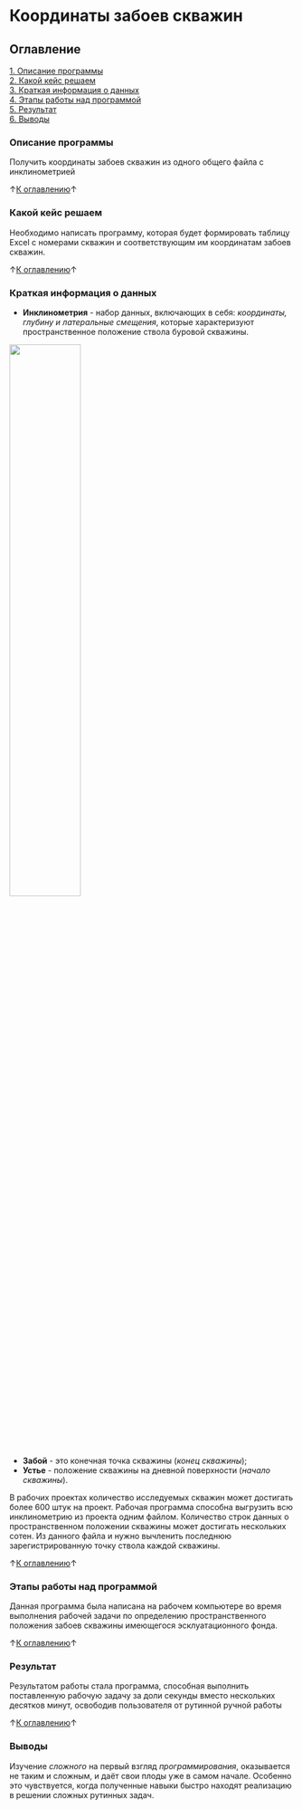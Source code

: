 # Координаты забоев скважин

## Оглавление
[1. Описание программы](https://github.com/rafferti95/My-projects/edit/main-programs/2_Wells%20bottoms/README.md#описание-программы)\
[2. Какой кейс решаем](https://github.com/rafferti95/My-projects/edit/main-programs/2_Wells%20bottoms/README.md#какой-кейс-решаем)\
[3. Краткая информация о данных](https://github.com/rafferti95/My-projects/edit/main-programs/2_Wells%20bottoms/README.md#краткая-информация-о-данных)\
[4. Этапы работы над программой](https://github.com/rafferti95/My-projects/edit/main-programs/2_Wells%20bottoms/README.md#этапы-работы-над-программой)\
[5. Результат](https://github.com/rafferti95/My-projects/edit/main-programs/2_Wells%20bottoms/README.md#результат)\
[6. Выводы](https://github.com/rafferti95/My-projects/edit/main-programs/2_Wells%20bottoms/README.md#выводы)

### Описание программы
Получить координаты забоев скважин из одного общего файла с инклинометрией

↑[К оглавлению](https://github.com/rafferti95/My-projects/edit/main-programs/2_Wells%20bottoms/README.md#оглавление)↑

### Какой кейс решаем
Необходимо написать программу, которая будет формировать таблицу Excel с номерами скважин и соответствующим им координатам забоев скважин.

↑[К оглавлению](https://github.com/rafferti95/My-projects/edit/main-programs/2_Wells%20bottoms/README.md#оглавление)↑

### Краткая информация о данных
- **Инклинометрия** - набор данных, включающих в себя: *координаты, глубину и латеральные смещения*, которые характеризуют пространственное положение ствола буровой скважины.

<img src = https://cf2.ppt-online.org/files2/slide/4/4QVfKeqrWs81bLUR0OPzGhAm5p9cIxyaN32SuigZB/slide-14.jpg width = 50% height = 50%>

- **Забой** - это конечная точка скважины (*конец скважины*);
- **Устье** - положение скважины на дневной поверхности (*начало скважины*).

В рабочих проектах количество исследуемых скважин может достигать более 600 штук на проект. Рабочая программа способна выгрузить всю инклинометрию из проекта одним файлом. Количество строк данных о пространственном положении скважины может достигать нескольких сотен. Из данного файла и нужно вычленить последнюю зарегистрированную точку ствола каждой скважины.

↑[К оглавлению](https://github.com/rafferti95/My-projects/edit/main-programs/2_Wells%20bottoms/README.md#оглавление)↑

### Этапы работы над программой
Данная программа была написана на рабочем компьютере во время выполнения рабочей задачи по определению пространственного положения забоев скважины имеющегося эсклуатационного фонда.

↑[К оглавлению](https://github.com/rafferti95/My-projects/edit/main-programs/2_Wells%20bottoms/README.md#оглавление)↑

### Результат
Результатом работы стала программа, способная выполнить поставленную рабочую задачу за доли секунды вместо нескольких десятков минут, освободив пользователя от рутинной ручной работы

↑[К оглавлению](https://github.com/rafferti95/My-projects/edit/main-programs/2_Wells%20bottoms/README.md#оглавление)↑

### Выводы
Изучение *сложного* на первый взгляд *программирования*, оказывается не таким и сложным, и даёт свои плоды уже в самом начале. Особенно это чувствуется, когда полученные навыки быстро находят реализацию в решении сложных рутинных задач.


